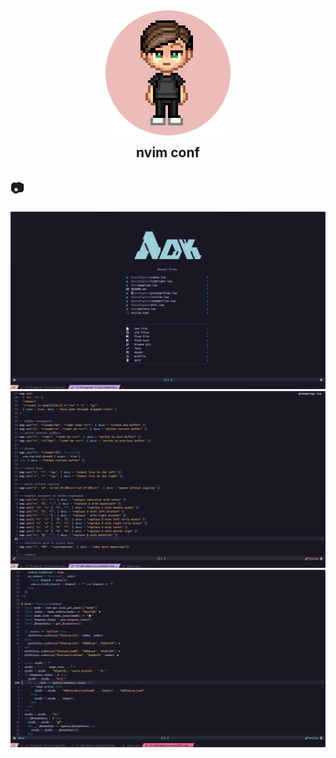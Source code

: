 <h2 align="center">
    <img src="https://raw.githubusercontent.com/adriankarlen/nvim/main/misc/avatar-rose.png" width="200" alt="Logo"/>
    <br/>
    <img src="https://raw.githubusercontent.com/adriankarlen/nvim/main/misc/transparent.png" height="30" width="0px"/>
    nvim conf
    <img src="https://raw.githubusercontent.com/adriankarlen/nvim/main/misc/transparent.png" height="30" width="0px"/>
</h2>

## 📷 

![image](https://raw.githubusercontent.com/adriankarlen/nvim/main/misc/dashboard.png) 
![image](https://raw.githubusercontent.com/adriankarlen/nvim/main/misc/code-1.png) 
![image](https://raw.githubusercontent.com/adriankarlen/nvim/main/misc/code-2.png) 
